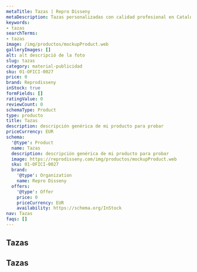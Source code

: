 ```yaml
---
metaTitle: Tazas | Repro Disseny
metaDescription: Tazas personalizadas con calidad profesional en Cataluña.
keywords:
- tazas
searchTerms:
- tazas
image: /img/productos/mockupProduct.web
galleryImages: []
alt: alt descripció de la foto
slug: tazas
category: material-publicidad
sku: 01-OFICI-0027
price: 0
brand: Reprodisseny
inStock: true
formFields: []
ratingValue: 0
reviewCount: 0
schemaType: Product
type: producto
title: Tazas
description: descripción genérica de mi producto para probar
priceCurrency: EUR
schema:
  '@type': Product
  name: Tazas
  description: descripción genérica de mi producto para probar
  image: https://reprodisseny.com/img/productos/mockupProduct.web
  sku: 01-OFICI-0027
  brand:
    '@type': Organization
    name: Repro Disseny
  offers:
    '@type': Offer
    price: 0
    priceCurrency: EUR
    availability: https://schema.org/InStock
nav: Tazas
faqs: []
---
```


## Tazas

## Tazas
